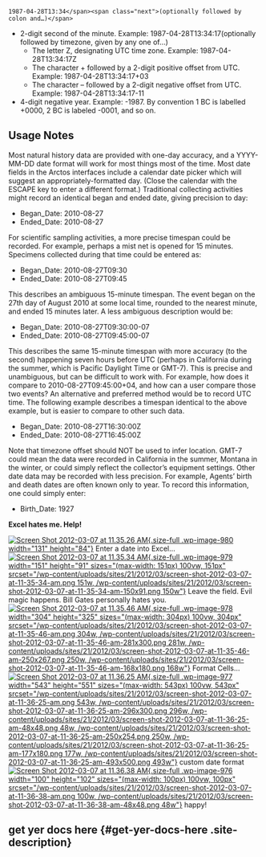    1987-04-28T13:34</span><span class="next">(optionally followed by
    colon and…)</span>
-   2-digit second of the minute. <span class="example">Example:
    1987-04-28T13:34:17</span><span class="next">(optionally followed by
    timezone, given by any one of…)</span>
    -   The letter Z, designating UTC time zone. <span
        class="example">Example: 1987-04-28T13:34:17Z</span>
    -   The character + followed by a 2-digit positive offset from UTC.
        <span class="example">Example: 1987-04-28T13:34:17+03</span>
    -   The character – followed by a 2-digit negative offset from UTC.
        <span class="example">Example: 1987-04-28T13:34:17-11</span>
-   4-digit negative year. Example: -1987. By convention 1 BC is
    labelled +0000, 2 BC is labeled -0001, and so on.

Usage Notes
-----------

Most natural history data are provided with one-day accuracy, and a
YYYY-MM-DD date format will work for most things most of the time. Most
date fields in the Arctos interfaces include a calendar date picker
which will suggest an appropriately-formatted day. (Close the calendar
with the ESCAPE key to enter a different format.) Traditional collecting
activities might record an identical began and ended date, giving
precision to day:

-   Began\_Date: 2010-08-27
-   Ended\_Date: 2010-08-27

For scientific sampling activities, a more precise timespan could be
recorded. For example, perhaps a mist net is opened for 15 minutes.
Specimens collected during that time could be entered as:

-   Began\_Date: 2010-08-27T09:30
-   Ended\_Date: 2010-08-27T09:45

This describes an ambiguous 15-minute timespan. The event began on the
27th day of August 2010 at some local time, rounded to the nearest
minute, and ended 15 minutes later. A less ambiguous description would
be:

-   Began\_Date: 2010-08-27T09:30:00-07
-   Ended\_Date: 2010-08-27T09:45:00-07

This describes the same 15-minute timespan with more accuracy (to the
second) happening seven hours before UTC (perhaps in California during
the summer, which is Pacific Daylight Time or GMT-7). This is precise
and unambiguous, but can be difficult to work with. For example, how
does it compare to 2010-08-27T09:45:00+04, and how can a user compare
those two events? An alternative and preferred method would be to record
UTC time. The following example describes a timespan identical to the
above example, but is easier to compare to other such data.

-   Began\_Date: 2010-08-27T16:30:00Z
-   Ended\_Date: 2010-08-27T16:45:00Z

Note that timezone offset should NOT be used to infer location. GMT-7
could mean the data were recorded in California in the summer, Montana
in the winter, or could simply reflect the collector’s equipment
settings. Other date data may be recorded with less precision. For
example, Agents’ birth and death dates are often known only to year. To
record this information, one could simply enter:

-   Birth\_Date: 1927

[]()

**Excel hates me. Help!**

[![](/wp-content/uploads/sites/21/2012/03/screen-shot-2012-03-07-at-11-35-26-am.png "Screen Shot 2012-03-07 at 11.35.26 AM"){.size-full
.wp-image-980 width="131"
height="84"}](/wp-content/uploads/sites/21/2012/03/screen-shot-2012-03-07-at-11-35-26-am.png)
Enter a date into Excel…
[![](/wp-content/uploads/sites/21/2012/03/screen-shot-2012-03-07-at-11-35-34-am.png "Screen Shot 2012-03-07 at 11.35.34 AM"){.size-full
.wp-image-979 width="151" height="91"
sizes="(max-width: 151px) 100vw, 151px"
srcset="/wp-content/uploads/sites/21/2012/03/screen-shot-2012-03-07-at-11-35-34-am.png 151w, /wp-content/uploads/sites/21/2012/03/screen-shot-2012-03-07-at-11-35-34-am-150x91.png 150w"}](/wp-content/uploads/sites/21/2012/03/screen-shot-2012-03-07-at-11-35-34-am.png)
Leave the field. Evil magic happens. Bill Gates personally hates you.
[![](/wp-content/uploads/sites/21/2012/03/screen-shot-2012-03-07-at-11-35-46-am.png "Screen Shot 2012-03-07 at 11.35.46 AM"){.size-full
.wp-image-978 width="304" height="325"
sizes="(max-width: 304px) 100vw, 304px"
srcset="/wp-content/uploads/sites/21/2012/03/screen-shot-2012-03-07-at-11-35-46-am.png 304w, /wp-content/uploads/sites/21/2012/03/screen-shot-2012-03-07-at-11-35-46-am-281x300.png 281w, /wp-content/uploads/sites/21/2012/03/screen-shot-2012-03-07-at-11-35-46-am-250x267.png 250w, /wp-content/uploads/sites/21/2012/03/screen-shot-2012-03-07-at-11-35-46-am-168x180.png 168w"}](/wp-content/uploads/sites/21/2012/03/screen-shot-2012-03-07-at-11-35-46-am.png)
Format Cells…
[![](/wp-content/uploads/sites/21/2012/03/screen-shot-2012-03-07-at-11-36-25-am.png "Screen Shot 2012-03-07 at 11.36.25 AM"){.size-full
.wp-image-977 width="543" height="551"
sizes="(max-width: 543px) 100vw, 543px"
srcset="/wp-content/uploads/sites/21/2012/03/screen-shot-2012-03-07-at-11-36-25-am.png 543w, /wp-content/uploads/sites/21/2012/03/screen-shot-2012-03-07-at-11-36-25-am-296x300.png 296w, /wp-content/uploads/sites/21/2012/03/screen-shot-2012-03-07-at-11-36-25-am-48x48.png 48w, /wp-content/uploads/sites/21/2012/03/screen-shot-2012-03-07-at-11-36-25-am-250x254.png 250w, /wp-content/uploads/sites/21/2012/03/screen-shot-2012-03-07-at-11-36-25-am-177x180.png 177w, /wp-content/uploads/sites/21/2012/03/screen-shot-2012-03-07-at-11-36-25-am-493x500.png 493w"}](/wp-content/uploads/sites/21/2012/03/screen-shot-2012-03-07-at-11-36-25-am.png)
custom date format
[![](/wp-content/uploads/sites/21/2012/03/screen-shot-2012-03-07-at-11-36-38-am.png "Screen Shot 2012-03-07 at 11.36.38 AM"){.size-full
.wp-image-976 width="100" height="102"
sizes="(max-width: 100px) 100vw, 100px"
srcset="/wp-content/uploads/sites/21/2012/03/screen-shot-2012-03-07-at-11-36-38-am.png 100w, /wp-content/uploads/sites/21/2012/03/screen-shot-2012-03-07-at-11-36-38-am-48x48.png 48w"}](/wp-content/uploads/sites/21/2012/03/screen-shot-2012-03-07-at-11-36-38-am.png)
happy!

</div>

</div>

</div>

</div>

<div id="secondary">

get yer docs here {#get-yer-docs-here .site-description}
-----------------

</div>

</div>

